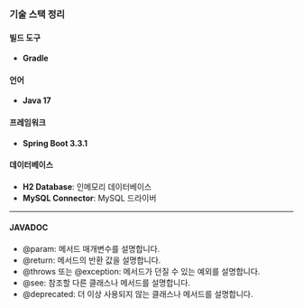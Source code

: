 ### 기술 스택 정리

#### 빌드 도구
- **Gradle**

#### 언어
- **Java 17**

#### 프레임워크
- **Spring Boot 3.3.1**

#### 데이터베이스
- **H2 Database**: 인메모리 데이터베이스
- **MySQL Connector**: MySQL 드라이버

---

#### JAVADOC 
- @param: 메서드 매개변수를 설명합니다.<br>
- @return: 메서드의 반환 값을 설명합니다.<br>
- @throws 또는 @exception: 메서드가 던질 수 있는 예외를 설명합니다.<br>
- @see: 참조할 다른 클래스나 메서드를 설명합니다.<br>
- @deprecated: 더 이상 사용되지 않는 클래스나 메서드를 설명합니다.